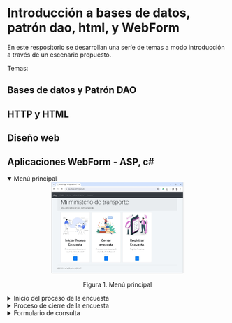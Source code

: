 # Introducción a bases de datos, patrón dao, html, y WebForm

En este respositorio se desarrollan una seríe de temas a modo introducción a través de un escenario propuesto.

Temas:
## Bases de datos y Patrón DAO

## HTTP y HTML

## Diseño web

## Aplicaciones WebForm - ASP, c# 
<details open>
<summary>Menú principal</summary>

<div align="center">
        <img style="width:60%;" src="ServicioWebASP/ServicioWebASP/docs/pantallazo_menu.jpg"/>
        <p>Figura 1. Menú principal </p>
</div>
</details>

<details>
<summary>Inicio del proceso de la encuesta</summary>

<div align="center">
        <img style="width:60%;" src="ServicioWebASP/ServicioWebASP/docs/pantallazo_inicio_encuesta.jpg"/>
        <p>Figura 2. Menú de inicio de la encuesta</p>
</div>

</details>

<details>
<summary>Proceso de cierre de la encuesta</summary>

<div align="center">
        <img style="width:60%;" src="ServicioWebASP/ServicioWebASP/docs/pantallazo_formulario_encuesta.jpg"/>
        <p>Figura 3. Formulario para la consulta al usuario.</p>
</div>

<div align="center">
        <img style="width:60%;" src="ServicioWebASP/ServicioWebASP/docs/pantallazo_resultados.jpg"/>
        <p>Figura 4. Formulario de resultados.</p>
</div>
  
</details>

<details>
<summary>Formulario de consulta</summary>

<div align="center">
        <img style="width:60%;" src="ServicioWebASP/ServicioWebASP/docs/pantallazo_formulario_encuesta.jpg"/>
        <p>Figura 5. Formulario para la consulta al usuario.</p>
</div>

<div align="center">
        <img style="width:60%;" src="ServicioWebASP/ServicioWebASP/docs/pantallazo_formulario_encuesta-validación.jpg"/>
        <p>Figura 6. Formulario para la consulta al usuario- viendo los validadores.</p>
</div>
 
</details>
